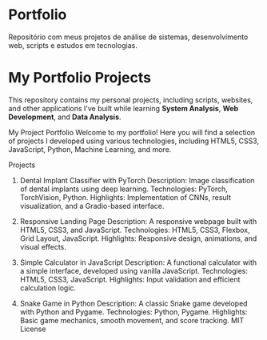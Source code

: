 # Portfolio
Repositório com meus projetos de análise de sistemas, desenvolvimento web, scripts e estudos em tecnologias.
# My Portfolio Projects

This repository contains my personal projects, including scripts, websites, and other applications I've built while learning **System Analysis**, **Web Development**, and **Data Analysis**.

My Project Portfolio
Welcome to my portfolio! Here you will find a selection of projects I developed using various technologies, including HTML5, CSS3, JavaScript, Python, Machine Learning, and more.

Projects
1. Dental Implant Classifier with PyTorch
Description: Image classification of dental implants using deep learning.
Technologies: PyTorch, TorchVision, Python.
Highlights: Implementation of CNNs, result visualization, and a Gradio-based interface.

3. Responsive Landing Page
Description: A responsive webpage built with HTML5, CSS3, and JavaScript.
Technologies: HTML5, CSS3, Flexbox, Grid Layout, JavaScript.
Highlights: Responsive design, animations, and visual effects.

5. Simple Calculator in JavaScript
Description: A functional calculator with a simple interface, developed using vanilla JavaScript.
Technologies: HTML5, CSS3, JavaScript.
Highlights: Input validation and efficient calculation logic.

7. Snake Game in Python
Description: A classic Snake game developed with Python and Pygame.
Technologies: Python, Pygame.
Highlights: Basic game mechanics, smooth movement, and score tracking.
MIT License
